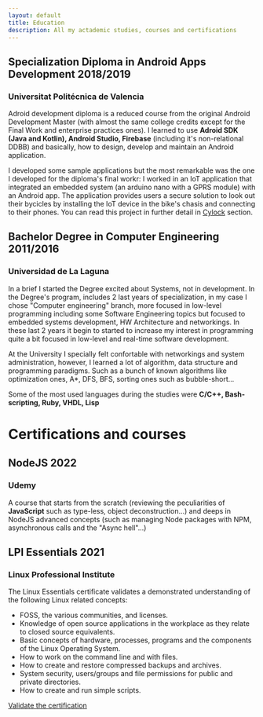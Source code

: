 ```yaml
---
layout: default
title: Education
description: All my actademic studies, courses and certifications
---
```

## Specialization Diploma in Android Apps Development <span class="date">2018/2019</span>
### Universitat Politécnica de Valencia
Adroid development diploma is a reduced course from the original Android Development Master (with almost the same college credits except for the Final Work and enterprise practices ones). I learned to use **Adroid SDK (Java and Kotlin), Android Studio, Firebase** (including it's non-relational DDBB) and basically, how to design, develop and maintain an Android application.

I developed some sample applications but the most remarkable was the one I developed for the diploma's final workr: I worked in an IoT application that integrated an embedded system (an arduino nano with a GPRS module) with an Android app. The application provides users a secure solution to look out their bycicles by installing the IoT device in the bike's chasis and connecting to their phones. You can read this project in further detail in [Cylock](/projects/cylock) section.

## Bachelor Degree in Computer Engineering <span class="date">2011/2016</span>
### Universidad de La Laguna
In a brief I started the Degree excited about Systems, not in development. In the Degree's program, includes 2 last years of specialization, in my case I chose "Computer engineering" branch, more focused in low-level programming including some Software Engineering topics but focused to embedded systems development, HW Architecture and networkings. In these last 2 years it begin to started to increase my interest in programming quite a bit focused in low-level and real-time software development.

At the University I specially felt confortable with networkings and system administration, however, I learned a lot of algorithm, data structure and programming paradigms. Such as a bunch of known algorithms like optimization ones, A\*, DFS, BFS, sorting ones such as bubble-short...

Some of the most used languages during the studies were **C/C++, Bash-scripting, Ruby, VHDL, Lisp**

# Certifications and courses

## NodeJS <span class="date">2022</span>
### Udemy
A course that starts from the scratch (reviewing the peculiarities of **JavaScript** such as type-less, object deconstruction...) and deeps in NodeJS advanced concepts (such as managing Node packages with NPM, asynchronous calls and the "Async hell"...)

## LPI Essentials <span class="date">2021</span>
### Linux Professional Institute
The Linux Essentials certificate validates a demonstrated understanding of the following Linux related concepts:
 - FOSS, the various communities, and licenses.
 - Knowledge of open source applications in the workplace as they relate to closed source equivalents.
 - Basic concepts of hardware, processes, programs and the components of the Linux Operating System.
 - How to work on the command line and with files.
 - How to create and restore compressed backups and archives.
 - System security, users/groups and file permissions for public and private directories.
 - How to create and run simple scripts.
 
[Validate the certification](https://cs.lpi.org/caf/Xamman/certification/verify/LPI000503414/rqpddrjrnw)
